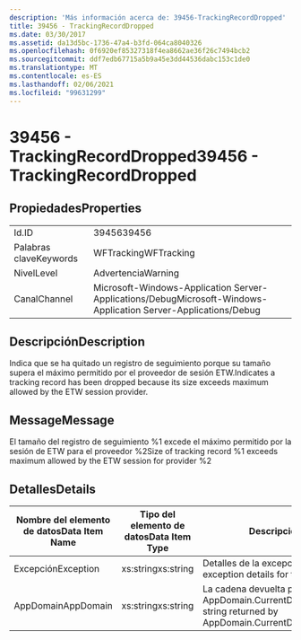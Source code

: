 ```yaml
---
description: 'Más información acerca de: 39456-TrackingRecordDropped'
title: 39456 - TrackingRecordDropped
ms.date: 03/30/2017
ms.assetid: da13d5bc-1736-47a4-b3fd-064ca8040326
ms.openlocfilehash: 0f6920ef85327318f4ea8662ae36f26c7494bcb2
ms.sourcegitcommit: ddf7edb67715a5b9a45e3dd44536dabc153c1de0
ms.translationtype: MT
ms.contentlocale: es-ES
ms.lasthandoff: 02/06/2021
ms.locfileid: "99631299"
---
```

# <a name="39456---trackingrecorddropped"></a><span data-ttu-id="b0c50-103">39456 - TrackingRecordDropped</span><span class="sxs-lookup"><span data-stu-id="b0c50-103">39456 - TrackingRecordDropped</span></span>

## <a name="properties"></a><span data-ttu-id="b0c50-104">Propiedades</span><span class="sxs-lookup"><span data-stu-id="b0c50-104">Properties</span></span>  
  
|||  
|-|-|  
|<span data-ttu-id="b0c50-105">Id.</span><span class="sxs-lookup"><span data-stu-id="b0c50-105">ID</span></span>|<span data-ttu-id="b0c50-106">39456</span><span class="sxs-lookup"><span data-stu-id="b0c50-106">39456</span></span>|  
|<span data-ttu-id="b0c50-107">Palabras clave</span><span class="sxs-lookup"><span data-stu-id="b0c50-107">Keywords</span></span>|<span data-ttu-id="b0c50-108">WFTracking</span><span class="sxs-lookup"><span data-stu-id="b0c50-108">WFTracking</span></span>|  
|<span data-ttu-id="b0c50-109">Nivel</span><span class="sxs-lookup"><span data-stu-id="b0c50-109">Level</span></span>|<span data-ttu-id="b0c50-110">Advertencia</span><span class="sxs-lookup"><span data-stu-id="b0c50-110">Warning</span></span>|  
|<span data-ttu-id="b0c50-111">Canal</span><span class="sxs-lookup"><span data-stu-id="b0c50-111">Channel</span></span>|<span data-ttu-id="b0c50-112">Microsoft-Windows-Application Server-Applications/Debug</span><span class="sxs-lookup"><span data-stu-id="b0c50-112">Microsoft-Windows-Application Server-Applications/Debug</span></span>|  
  
## <a name="description"></a><span data-ttu-id="b0c50-113">Descripción</span><span class="sxs-lookup"><span data-stu-id="b0c50-113">Description</span></span>  

 <span data-ttu-id="b0c50-114">Indica que se ha quitado un registro de seguimiento porque su tamaño supera el máximo permitido por el proveedor de sesión ETW.</span><span class="sxs-lookup"><span data-stu-id="b0c50-114">Indicates a tracking record has been dropped because its size exceeds maximum allowed by the ETW session provider.</span></span>  
  
## <a name="message"></a><span data-ttu-id="b0c50-115">Message</span><span class="sxs-lookup"><span data-stu-id="b0c50-115">Message</span></span>  

 <span data-ttu-id="b0c50-116">El tamaño del registro de seguimiento %1 excede el máximo permitido por la sesión de ETW para el proveedor %2</span><span class="sxs-lookup"><span data-stu-id="b0c50-116">Size of tracking record %1 exceeds maximum allowed by the ETW session for provider %2</span></span>  
  
## <a name="details"></a><span data-ttu-id="b0c50-117">Detalles</span><span class="sxs-lookup"><span data-stu-id="b0c50-117">Details</span></span>  
  
|<span data-ttu-id="b0c50-118">Nombre del elemento de datos</span><span class="sxs-lookup"><span data-stu-id="b0c50-118">Data Item Name</span></span>|<span data-ttu-id="b0c50-119">Tipo del elemento de datos</span><span class="sxs-lookup"><span data-stu-id="b0c50-119">Data Item Type</span></span>|<span data-ttu-id="b0c50-120">Descripción</span><span class="sxs-lookup"><span data-stu-id="b0c50-120">Description</span></span>|  
|--------------------|--------------------|-----------------|  
|<span data-ttu-id="b0c50-121">Excepción</span><span class="sxs-lookup"><span data-stu-id="b0c50-121">Exception</span></span>|<span data-ttu-id="b0c50-122">xs:string</span><span class="sxs-lookup"><span data-stu-id="b0c50-122">xs:string</span></span>|<span data-ttu-id="b0c50-123">Detalles de la excepción para la excepción</span><span class="sxs-lookup"><span data-stu-id="b0c50-123">The exception details for the exception</span></span>|  
|<span data-ttu-id="b0c50-124">AppDomain</span><span class="sxs-lookup"><span data-stu-id="b0c50-124">AppDomain</span></span>|<span data-ttu-id="b0c50-125">xs:string</span><span class="sxs-lookup"><span data-stu-id="b0c50-125">xs:string</span></span>|<span data-ttu-id="b0c50-126">La cadena devuelta por AppDomain.CurrentDomain.FriendlyName.</span><span class="sxs-lookup"><span data-stu-id="b0c50-126">The string returned by AppDomain.CurrentDomain.FriendlyName.</span></span>|
